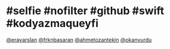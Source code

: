 # #selfie #nofilter #github #swift #kodyazmaqueyfi 
[@erayarslan](https://github.com/erayarslan)
[@frknbasaran](https://github.com/frknbasaran) [@ahmetozantekin](https://github.com/ahmetozantekin) [@okanvurdu](https://github.com/okanvurdu)
